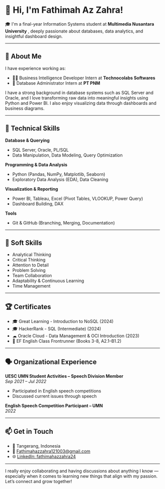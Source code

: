 # 👋 Hi, I'm Fathimah Az Zahra!

🎓 I'm a final-year Information Systems student at **Multimedia Nusantara University** , deeply passionate about databases, data analytics, and insightful dashboard design.

---

## 💼 About Me

I have experience working as:
- 👩‍💻 Business Intelligence Developer Intern at **Technocolabs Softwares**
- 🧠 Database Administrator Intern at **PT PNM**

I have a strong background in database systems such as SQL Server and Oracle, and I love transforming raw data into meaningful insights using Python and Power BI. I also enjoy visualizing data through dashboards and business diagrams.

---

## 🚀 Technical Skills

**Database & Querying**  
- SQL Server, Oracle, PL/SQL  
- Data Manipulation, Data Modeling, Query Optimization

**Programming & Data Analysis**  
- Python (Pandas, NumPy, Matplotlib, Seaborn)  
- Exploratory Data Analysis (EDA), Data Cleaning

**Visualization & Reporting**  
- Power BI, Tableau, Excel (Pivot Tables, VLOOKUP, Power Query)  
- Dashboard Building, DAX

**Tools**  
- Git & GitHub (Branching, Merging, Documentation)

---

## 🧠 Soft Skills

- Analytical Thinking  
- Critical Thinking  
- Attention to Detail  
- Problem Solving  
- Team Collaboration  
- Adaptability & Continuous Learning  
- Time Management

---

## 🏆 Certificates

- 🎓 Great Learning - Introduction to NoSQL (2024)  
- 🎓 HackerRank - SQL (Intermediate) (2024)  
- ☁ Oracle Cloud - Data Management & OCI Introduction (2023)  
- 📘 EF English Class Frontrunner (Books 3-8, A2.1–B1.2)

---

## 🗣️ Organizational Experience

**UESC UMN Student Activities – Speech Division Member**  
*Sep 2021 – Jul 2022*  
- Participated in English speech competitions  
- Discussed current issues through speech

**English Speech Competition Participant – UMN**  
*2022*

---

## 📫 Get in Touch

- 📍 Tangerang, Indonesia  
- 📧 [Fathimahazzahra121003@gmail.com](mailto:Fathimahazzahra121003@gmail.com)  
- 🌐 [LinkedIn: fathimahazzahra24](https://www.linkedin.com/in/fathimahazzahra24/)  

---

I really enjoy collaborating and having discussions about anything I know — especially when it comes to learning new things that align with my passion. Let’s connect and grow together!
